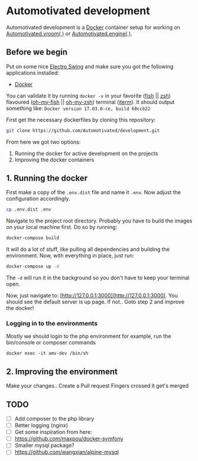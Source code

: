 # Automotivated development
Automotivated development is a [Docker](https://www.docker.com/) container setup for working on [Automotivated.vroom( )](https://github.com/Automotivated/vroom) or [Automotivated.engine( )](https://github.com/Automotivated/engine).

## Before we begin
Put on some nice [Electro Swing](https://www.youtube.com/watch?v=htbQgPh1DaA) and make sure you got the following applications installed:

- [Docker](https://www.docker.com/)

You can validate it by running `docker -v` in your favorite ([fish](https://fishshell.com/) || [zsh](http://www.zsh.org/)) flavoured ([oh-my-fish](https://github.com/oh-my-fish/oh-my-fish) || [oh-my-zsh](https://github.com/robbyrussell/oh-my-zsh)) terminal ([iterm](https://www.iterm2.com/)).
It should output something like: `Docker version 17.03.0-ce, build 60ccb22`

First get the necessary dockerfiles by cloning this repository:
```sh
git clone https://github.com/Automotivated/development.git
```

From here we got two options:

1. Running the docker for active development on the projects
2. Improving the docker containers

## 1. Running the docker
First make a copy of the `.env.dist` file and name it `.env`. Now adjust the configuration accordingly.

```sh
cp .env.dist .env
```

Navigate to the project root directory. Probably you have to build the images on your local machine first. Do so by running:

```sh
docker-compose build
```
It will do a lot of stuff, like pulling all dependencies and building the environment.
Now, with everything in place, just run:

```sh
docker-compose up -d
```
The `-d` will run it in the background so you don't have to keep your terminal open.

Now, just navigate to: [http://127.0.0.1:3000](http://127.0.0.1:3000). You should see the default server is up page. If not.. Goto step 2 and improve the docker!

### Logging in to the environments
Mostly we should login to the php environment for example, run the bin/console or composer commands
```
docker exec -it amv-dev /bin/sh
```

## 2. Improving the environment
Make your changes..
Create a Pull request
Fingers crossed it get's merged


## TODO
- [ ] Add composer to the php library
- [ ] Better logging (nginx)
- [ ] Get some inspiration from here:
 - [ ] https://github.com/maxpou/docker-symfony
- [ ] Smaller mysql package?
 - [ ] https://github.com/wangxian/alpine-mysql
